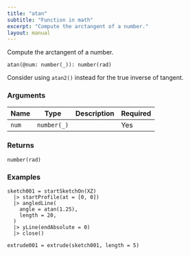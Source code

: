 ```yaml
---
title: "atan"
subtitle: "Function in math"
excerpt: "Compute the arctangent of a number."
layout: manual
---
```


Compute the arctangent of a number.

```kcl
atan(@num: number(_)): number(rad)
```

Consider using `atan2()` instead for the true inverse of tangent.

### Arguments

| Name | Type | Description | Required |
|----------|------|-------------|----------|
| `num` | `number(_)` |  | Yes |

### Returns

`number(rad)`


### Examples

```kcl
sketch001 = startSketchOn(XZ)
  |> startProfile(at = [0, 0])
  |> angledLine(
    angle = atan(1.25),
    length = 20,
  )
  |> yLine(endAbsolute = 0)
  |> close()

extrude001 = extrude(sketch001, length = 5)
```



